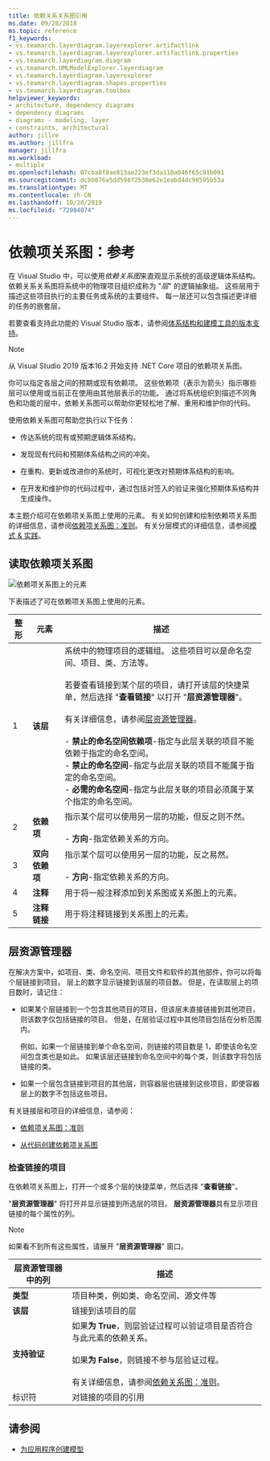 ```yaml
---
title: 依赖关系关系图引用
ms.date: 09/28/2018
ms.topic: reference
f1_keywords:
- vs.teamarch.layerdiagram.layerexplorer.artifactlink
- vs.teamarch.layerdiagram.layerexplorer.artifactlink.properties
- vs.teamarch.layerdiagram.diagram
- vs.teamarch.UMLModelExplorer.layerdiagram
- vs.teamarch.layerdiagram.layerexplorer
- vs.teamarch.layerdiagram.shapes.properties
- vs.teamarch.layerdiagram.toolbox
helpviewer_keywords:
- architecture, dependency diagrams
- dependency diagrams
- diagrams - modeling, layer
- constraints, architectural
author: jillre
ms.author: jillfra
manager: jillfra
ms.workload:
- multiple
ms.openlocfilehash: 07cba8f8ae813ae223ef3da110a046f65c81b091
ms.sourcegitcommit: dcbb876a5dd598f2538e62e1eabd4dc98595b53a
ms.translationtype: MT
ms.contentlocale: zh-CN
ms.lasthandoff: 10/28/2019
ms.locfileid: "72984074"
---
```

# <a name="dependency-diagrams-reference"></a>依赖项关系图：参考

在 Visual Studio 中，可以使用*依赖关系图*来直观显示系统的高级逻辑体系结构。 依赖关系关系图将系统中的物理项目组织成称为 "*层*" 的逻辑抽象组。 这些层用于描述这些项目执行的主要任务或系统的主要组件。 每一层还可以包含描述更详细的任务的嵌套层。

若要查看支持此功能的 Visual Studio 版本，请参阅[体系结构和建模工具的版本支持](../modeling/what-s-new-for-design-in-visual-studio.md#VersionSupport)。

> [!NOTE]
> 从 Visual Studio 2019 版本16.2 开始支持 .NET Core 项目的依赖项关系图。

你可以指定各层之间的预期或现有依赖项。 这些依赖项（表示为箭头）指示哪些层可以使用或当前正在使用由其他层表示的功能。 通过将系统组织到描述不同角色和功能的层中，依赖关系图可以帮助你更轻松地了解、重用和维护你的代码。

使用依赖关系图可帮助您执行以下任务：

- 传达系统的现有或预期逻辑体系结构。

- 发现现有代码和预期体系结构之间的冲突。

- 在重构、更新或改进你的系统时，可视化更改对预期体系结构的影响。

- 在开发和维护你的代码过程中，通过包括对签入的验证来强化预期体系结构并生成操作。

本主题介绍可在依赖项关系图上使用的元素。 有关如何创建和绘制依赖项关系图的详细信息，请参阅[依赖项关系图：准则](../modeling/layer-diagrams-guidelines.md)。 有关分层模式的详细信息，请参阅[模式 & 实践](https://archive.codeplex.com/?p=apparch)。

## <a name="reading-dependency-diagrams"></a>读取依赖项关系图

![依赖项关系图上的元素](../modeling/media/uml_layerrefreading.png)

下表描述了可在依赖项关系图上使用的元素。

|**整形**|**元素**|**描述**|
|-|-|-|
|1|**该层**|系统中的物理项目的逻辑组。 这些项目可以是命名空间、项目、类、方法等。<br /><br /> 若要查看链接到某个层的项目，请打开该层的快捷菜单，然后选择 "**查看链接**" 以打开 "**层资源管理器**"。<br /><br /> 有关详细信息，请参阅[层资源管理器](#Explorer)。<br /><br /> -   **禁止的命名空间依赖项**-指定与此层关联的项目不能依赖于指定的命名空间。<br />-   **禁止的命名空间**-指定与此层关联的项目不能属于指定的命名空间。<br />-   **必需的命名空间**-指定与此层关联的项目必须属于某个指定的命名空间。|
|2|**依赖项**|指示某个层可以使用另一层的功能，但反之则不然。<br /><br /> -   **方向**-指定依赖关系的方向。|
|3|**双向依赖项**|指示某个层可以使用另一层的功能，反之易然。<br /><br /> -   **方向**-指定依赖关系的方向。|
|4|**注释**|用于将一般注释添加到关系图或关系图上的元素。|
|5|**注释链接**|用于将注释链接到关系图上的元素。|

## <a name="Explorer"></a>层资源管理器

在解决方案中，如项目、类、命名空间、项目文件和软件的其他部件，你可以将每个层链接到项目。 层上的数字显示链接到该层的项目数。 但是，在读取层上的项目数时，请记住：

- 如果某个层链接到一个包含其他项目的项目，但该层未直接链接到其他项目，则该数字仅包括链接的项目。 但是，在层验证过程中其他项目包括在分析范围内。

     例如，如果一个层链接到单个命名空间，则链接的项目数是 1，即使该命名空间包含类也是如此。 如果该层还链接到命名空间中的每个类，则该数字将包括链接的类。

- 如果一个层包含链接到项目的其他层，则容器层也链接到这些项目，即使容器层上的数字不包括这些项目。

有关链接层和项目的详细信息，请参阅：

- [依赖项关系图：准则](../modeling/layer-diagrams-guidelines.md)

- [从代码创建依赖项关系图](../modeling/create-layer-diagrams-from-your-code.md)

### <a name="examine-the-linked-artifacts"></a>检查链接的项目

在依赖项关系图上，打开一个或多个层的快捷菜单，然后选择 "**查看链接**"。

"**层资源管理器**" 将打开并显示链接到所选层的项目。 **层资源管理器**具有显示项目链接的每个属性的列。

> [!NOTE]
> 如果看不到所有这些属性，请展开 "**层资源管理器**" 窗口。

|**层资源管理器中的列**|**描述**|
|-|-|
|**类型**|项目种类，例如类、命名空间、源文件等|
|**该层**|链接到该项目的层|
|**支持验证**|如果**为 True**，则层验证过程可以验证项目是否符合与此元素的依赖关系。<br /><br /> 如果**为 False**，则链接不参与层验证过程。<br /><br /> 有关详细信息，请参阅[依赖关系图：准则](../modeling/layer-diagrams-guidelines.md)。|
|标识符|对链接的项目的引用|

## <a name="see-also"></a>请参阅

- [为应用程序创建模型](../modeling/create-models-for-your-app.md)
